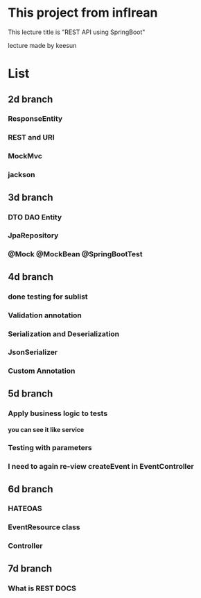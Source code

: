  
# This project from inflrean

This lecture title is "REST API using SpringBoot"

lecture made by keesun

# List

## 2d branch

### ResponseEntity

### REST and URI

### MockMvc

### jackson

## 3d branch

### DTO DAO Entity

### JpaRepository

### @Mock @MockBean @SpringBootTest

## 4d branch

### done testing for sublist

### Validation annotation

### Serialization and Deserialization

###  JsonSerializer<Errors>  

### Custom Annotation

## 5d branch

###  Apply business logic to tests 

#### you can see it like service

### Testing with parameters

### I need to again re-view createEvent in EventController


## 6d branch

### HATEOAS

### EventResource class

### Controller


## 7d branch

### What is REST DOCS